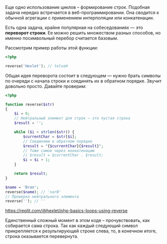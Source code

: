 Еще одно использование циклов – формирование строк. Подобная задача нередко встречается в веб-программировании. Она сводится к обычной агрегации с применением интерполяции или конкатенации.

Есть одна задача, крайне популярная на собеседованиях — это **переворот строки**. Ее можно решить множеством разных способов, но именно посимвольный перебор считается базовым.

Рассмотрим пример работы этой функции:

```php
<?php

reverse('Hexlet'); // telxeH
```

Общая идея переворота состоит в следующем — нужно брать символы по очереди с начала строки и соединять их в обратном порядке. Звучит довольно просто. Давайте проверим:

```php
<?php

function reverse($str)
{
    $i = 0;
    // Нейтральный элемент для строк — это пустая строка
    $result = '';

    while ($i < strlen($str)) {
        $currentChar = $str[$i];
        // Соединяем в обратном порядке
        $result = "{$currentChar}{$result}";
        // Тоже самое через конкатенацию
        // $result = $currentChar . $result;
        $i = $i + 1;
    }

    return $result;
}

$name = 'Bran';
reverse($name); // 'narB'
// Проверка нейтрального элемента
reverse(''); // ''
```

https://replit.com/@hexlet/php-basics-loops-using-reverse

Единственный сложный момент в этом коде – прочувствовать, как собирается сама строка. Так как каждый следующий символ прикрепляется к результирующей строке слева, то, в конечном итоге, строка оказывается перевернута.
